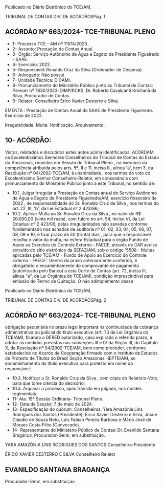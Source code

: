 Publicado  no  Diário  Eletrônico do TCE/AM,

TRIBUNAL DE CONTAS DIV. DE ACÓRDÃOSPág. 1

## ACÓRDÃO Nº 663/2024- TCE-TRIBUNAL PLENO

- 1- Processo TCE - AM nº 11574/2023 .
- 2- Assunto: Prestação de Contas Anual.
- 3- Órgão: Serviço Autônomo de Água e Esgoto de Presidente Figueiredo - SAAE.
- 4- Exercício: 2022.
- 5- Responsável: Ronaldo Cruz da Silva (Ordenador de Despesa).
- 6- Advogado: Não possui.
- 7- Unidade Técnica: DICAMI.
- 8- Pronunciamento  do  Ministério  Público  junto  ao  Tribunal  de  Contas: Parecer  nº 7650/2023-DIMP/RCKS,  Dr.  Roberto  Cavalcanti  Krichanã  da  Silva,  Procurador  de Contas.
- 9- Relator: Conselheiro Érico Xavier Desterro e Silva.

EMENTA :  Prestação de Contas Anual do SAAE de Presidente Figueiredo. Exercício de 2022.

Irregularidade. Multa. Notificação. Arquivamento.

## 10-  ACÓRDÃO:

Vistos, relatados e discutidos estes autos acima identificados, ACORDAM os Excelentíssimos Senhores Conselheiros do Tribunal de Contas do Estado do Amazonas, reunidos em Sessão do Tribunal Pleno , no exercício da competência atribuída pelos arts. 5º, II e 11, inciso III, alínea 'a', item 3, da Resolução  nº 04/2002-TCE/AM, à unanimidade , nos  termos  do  voto  do  Excelentíssimo  Senhor  Conselheiro-Relator, em consonância com pronunciamento do Ministério Público junto a este Tribunal, no sentido de:

- 10.1. Julgar irregular a  Prestação de Contas anual do Serviço Autônomo de Água e Esgoto de Presidente Figueiredo/AM, exercício financeiro de  2022 ,  de  responsabilidade  do Sr.  Ronaldo  Cruz  da  Silva , nos termos do art. 22, III, 'b', da Lei Estadual nº 2.423/96;
- 10.2. Aplicar  Multa ao Sr.  Ronaldo  Cruz  da  Silva , no valor  de  R$ 20.000,00 (vinte  mil  reais), com  fulcro  no  art.  54,  inciso  VI,  da  Lei Estadual  nº  2.423/96,  pelas  irregularidades  não  sanadas  conforme fundamentado nos achados de auditoria nº 01, 02, 03, 04, 05, 06, 07, 08, 09 e 10, e fixar prazo de 30 (trinta) dias , para que o responsável recolha o valor da multa, na esfera Estadual para o órgão Fundo de Apoio  ao  Exercício  do  Controle  Externo  -  FAECE,  através  de  DAR avulso extraído do sítio eletrônico da SEFAZ/AM, sob o código '5508 - Multas aplicadas pelo TCE/AM - Fundo de Apoio ao Exercício do Controle Externo - FAECE'. Dentro do prazo anteriormente conferido, é  obrigatório  o  encaminhamento  do  comprovante  de  pagamento (autenticado  pelo  Banco)  a  esta  Corte  de  Contas  (art.  72,  inciso  III, alínea "a", da Lei Orgânica do TCE/AM), condição imprescindível para emissão do Termo de Quitação. O não adimplemento dessa

Publicado  no  Diário  Eletrônico do TCE/AM,

TRIBUNAL DE CONTAS DIV. DE ACÓRDÃOSPág. 2

## ACÓRDÃO Nº 663/2024- TCE-TRIBUNAL PLENO

obrigação  pecuniária  no  prazo  legal  importará  na  continuidade  da cobrança administrativa ou judicial do título executivo (art. 73 da Lei Orgânica do TCE/AM), ficando o DERED autorizado, caso expirado o referido prazo, a adotar as medidas previstas nas subseções III e IV da Seção III, do Capítulo X, da Resolução nº 04/2002-TCE/AM, bem como  proceder,  conforme  estabelecido  no  Acordo  de  Cooperação firmado com o Instituto de Estudos de Protesto de Títulos do Brasil Seção Amazonas -IEPTB/AM, ao encaminhamento do título executivo para protesto em nome do responsável;

- 10.3. Notificar o Sr. Ronaldo Cruz da Silva , com cópia do Relatório-Voto, para que tome ciência do decisório;
- 10.4. Arquivar o processo, após trânsito em julgado, nos moldes regimentais.
- 11-  Ata: 15ª Sessão Ordinária- Tribunal Pleno.
- 12-  Data da Sessão: 7 de maio de 2024.
- 13-  Especificação  do  quórum: Conselheiros:  Yara  Amazônia  Lins  Rodrigues  dos Santos (Presidente), Érico Xavier Desterro e Silva, Josué Cláudio de Souza Neto, Luis Fabian Pereira Barbosa e Mário José de Moraes Costa Filho (Convocado).
- 14-  Representante do Ministério Público de Contas: Dr. Evanildo Santana Bragança, Procurador-Geral, em substituição.

YARA AMAZÔNIA LINS RODRIGUES DOS SANTOS Conselheira-Presidente

ÉRICO XAVIER DESTERRO E SILVA Conselheiro Relator

## EVANILDO SANTANA BRAGANÇA

Procurador-Geral, em substituição